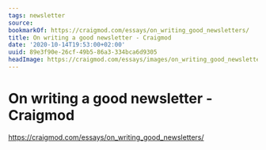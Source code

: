 ```yaml
---
tags: newsletter
source:
bookmarkOf: https://craigmod.com/essays/on_writing_good_newsletters/
title: On writing a good newsletter - Craigmod
date: '2020-10-14T19:53:00+02:00'
uuid: 89e3f90e-26cf-49b5-86a3-334bca6d9305
headImage: https://craigmod.com/essays/images/on_writing_good_newsletters/
---
```


# On writing a good newsletter - Craigmod

https://craigmod.com/essays/on_writing_good_newsletters/
